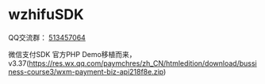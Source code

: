 wzhifuSDK
=========

QQ交流群： [513457064](http://jq.qq.com/?_wv=1027&k=ektgbP) 

微信支付SDK
    官方PHP Demo移植而来，v3.37(https://res.wx.qq.com/paymchres/zh_CN/htmledition/download/bussiness-course3/wxm-payment-biz-api218f8e.zip)
